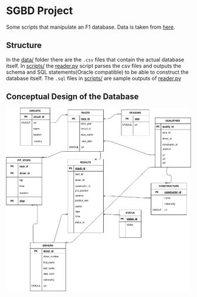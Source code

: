# SGBD Project
Some scripts that manipulate an F1 database. Data is taken from [here](https://ergast.com/mrd/db/).

## Structure
In the [data/](./data/) folder there are the `.csv` files that contain the actual database itself. In [scripts/](./scripts/) the [reader.py](./scripts/reader.py) script parses the csv files and outputs the schema and SQL statements(Oracle compatible) to be able to construct the database itself. The `.sql` files in [scripts/](./scripts/) are sample outputs of [reader.py](./scripts/reader.py)

## Conceptual Design of the Database
![Diagram of the database](./media/ProiectSGBD_DC.png)

